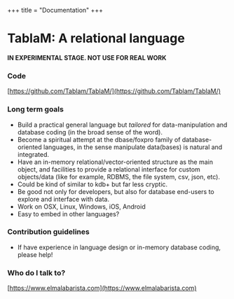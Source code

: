 +++
title = "Documentation"
+++
# TablaM: A relational language #

**IN EXPERIMENTAL STAGE. NOT USE FOR REAL WORK**

### Code ###

[https://github.com/Tablam/TablaM/](https://github.com/Tablam/TablaM/)

### Long term goals ###

* Build a practical general language but *tailored* for data-manipulation and database coding (in the broad sense of the word).
* Become a spiritual attempt at the dbase/foxpro family of database-oriented languages, in the sense manipulate data(bases) is natural and integrated.
* Have an in-memory relational/vector-oriented structure as the main object, and facilities to provide a relational interface for custom objects/data 
  (like for example, RDBMS, the file system, csv, json, etc).
* Could be kind of similar to kdb+ but far less cryptic.
* Be good not only for developers, but also for database end-users to explore and interface with data.
* Work on OSX, Linux, Windows, iOS, Android
* Easy to embed in other languages?

### Contribution guidelines ###

* If have experience in language design or in-memory database coding, please help!

### Who do I talk to? ###

[https://www.elmalabarista.com](https://www.elmalabarista.com)